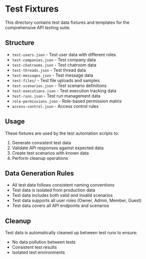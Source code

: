 # Test Fixtures

This directory contains test data fixtures and templates for the comprehensive API testing suite.

## Structure

- `test-users.json` - Test user data with different roles
- `test-companies.json` - Test company data
- `test-chatrooms.json` - Test chatroom data
- `test-threads.json` - Test thread data
- `test-messages.json` - Test message data
- `test-files/` - Test file uploads and samples
- `test-scenarios.json` - Test scenario definitions
- `test-executions.json` - Test execution tracking data
- `test-runs.json` - Test run management data
- `role-permissions.json` - Role-based permission matrix
- `access-control.json` - Access control rules

## Usage

These fixtures are used by the test automation scripts to:

1. Generate consistent test data
2. Validate API responses against expected data
3. Create test scenarios with known data
4. Perform cleanup operations

## Data Generation Rules

- All test data follows consistent naming conventions
- Test data is isolated from production data
- Test data includes both valid and invalid scenarios
- Test data supports all user roles (Owner, Admin, Member, Guest)
- Test data covers all API endpoints and scenarios

## Cleanup

Test data is automatically cleaned up between test runs to ensure:

- No data pollution between tests
- Consistent test results
- Isolated test environments

